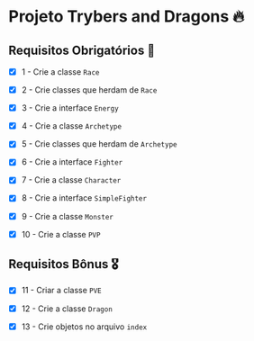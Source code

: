 # Projeto Trybers and Dragons :fire:

## Requisitos Obrigatórios :robot:

- [x] 1 - Crie a classe `Race`

- [x] 2 - Crie classes que herdam de `Race`
  
- [x] 3 - Crie a interface `Energy`

- [x] 4 - Crie a classe `Archetype`

- [x] 5 - Crie classes que herdam de `Archetype`

- [x] 6 - Crie a interface `Fighter`

- [x] 7 - Crie a classe `Character`


- [x] 8 - Crie a interface `SimpleFighter`


- [x] 9 - Crie a classe `Monster`


- [x] 10 - Crie a classe `PVP`

## Requisitos Bônus :medal_military:

- [x] 11 - Criar a classe `PVE`

- [x] 12 - Crie a classe `Dragon`

- [x] 13 - Crie objetos no arquivo `index`